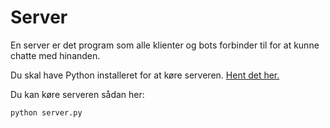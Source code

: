 # Server

En server er det program som alle klienter og bots forbinder til for at
kunne chatte med hinanden.

Du skal have Python installeret for at køre serveren.  [Hent det
her.](https://www.python.org/downloads/)

Du kan køre serveren sådan her:

```
python server.py
```
